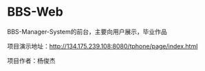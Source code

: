 # BBS-Web
BBS-Manager-System的前台，主要向用户展示，毕业作品

项目演示地址：http://134.175.239.108:8080/tphone/page/index.html

项目作者：杨俊杰
